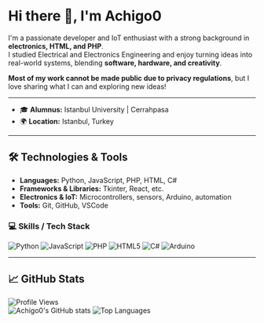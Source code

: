 # Hi there 👋, I'm Achigo0

I'm a passionate developer and IoT enthusiast with a strong background in **electronics, HTML, and PHP**.  
I studied Electrical and Electronics Engineering and enjoy turning ideas into real-world systems, blending **software, hardware, and creativity**.  

**Most of my work cannot be made public due to privacy regulations**, but I love sharing what I can and exploring new ideas!

---
- 🎓 **Alumnus:** Istanbul University | Cerrahpasa
- 🌍 **Location:** Istanbul, Turkey  

---

## 🛠️ Technologies & Tools
- **Languages:** Python, JavaScript, PHP, HTML, C#  
- **Frameworks & Libraries:** Tkinter, React, etc.  
- **Electronics & IoT:** Microcontrollers, sensors, Arduino, automation  
- **Tools:** Git, GitHub, VSCode  

### 💻 Skills / Tech Stack
![Python](https://img.shields.io/badge/-Python-3776AB?style=flat&logo=python&logoColor=white)
![JavaScript](https://img.shields.io/badge/-JavaScript-F7DF1E?style=flat&logo=javascript&logoColor=black)
![PHP](https://img.shields.io/badge/-PHP-777BB4?style=flat&logo=php&logoColor=white)
![HTML5](https://img.shields.io/badge/-HTML5-E34F26?style=flat&logo=html5&logoColor=white)
![C#](https://img.shields.io/badge/-C%23-239120?style=flat&logo=c-sharp&logoColor=white)
![Arduino](https://img.shields.io/badge/-Arduino-00979D?style=flat&logo=arduino&logoColor=white)

---

## 📈 GitHub Stats
![Profile Views](https://komarev.com/ghpvc/?username=Achigo0&color=blue)  
![Achigo0's GitHub stats](https://github-readme-stats.vercel.app/api?username=Achigo0&show_icons=true&theme=radical)
![Top Languages](https://github-readme-stats.vercel.app/api/top-langs/?username=Achigo0&layout=compact&theme=radical)
